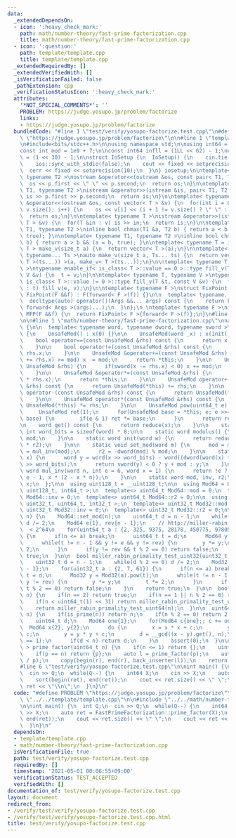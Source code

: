 ```yaml
---
data:
  _extendedDependsOn:
  - icon: ':heavy_check_mark:'
    path: math/number-theory/fast-prime-factorization.cpp
    title: math/number-theory/fast-prime-factorization.cpp
  - icon: ':question:'
    path: template/template.cpp
    title: template/template.cpp
  _extendedRequiredBy: []
  _extendedVerifiedWith: []
  _isVerificationFailed: false
  _pathExtension: cpp
  _verificationStatusIcon: ':heavy_check_mark:'
  attributes:
    '*NOT_SPECIAL_COMMENTS*': ''
    PROBLEM: https://judge.yosupo.jp/problem/factorize
    links:
    - https://judge.yosupo.jp/problem/factorize
  bundledCode: "#line 1 \"test/verify/yosupo-factorize.test.cpp\"\n#define PROBLEM\
    \ \"https://judge.yosupo.jp/problem/factorize\"\n\n#line 1 \"template/template.cpp\"\
    \n#include<bits/stdc++.h>\n\nusing namespace std;\n\nusing int64 = long long;\n\
    const int mod = 1e9 + 7;\n\nconst int64 infll = (1LL << 62) - 1;\nconst int inf\
    \ = (1 << 30) - 1;\n\nstruct IoSetup {\n  IoSetup() {\n    cin.tie(nullptr);\n\
    \    ios::sync_with_stdio(false);\n    cout << fixed << setprecision(10);\n  \
    \  cerr << fixed << setprecision(10);\n  }\n} iosetup;\n\ntemplate< typename T1,\
    \ typename T2 >\nostream &operator<<(ostream &os, const pair< T1, T2 >& p) {\n\
    \  os << p.first << \" \" << p.second;\n  return os;\n}\n\ntemplate< typename\
    \ T1, typename T2 >\nistream &operator>>(istream &is, pair< T1, T2 > &p) {\n \
    \ is >> p.first >> p.second;\n  return is;\n}\n\ntemplate< typename T >\nostream\
    \ &operator<<(ostream &os, const vector< T > &v) {\n  for(int i = 0; i < (int)\
    \ v.size(); i++) {\n    os << v[i] << (i + 1 != v.size() ? \" \" : \"\");\n  }\n\
    \  return os;\n}\n\ntemplate< typename T >\nistream &operator>>(istream &is, vector<\
    \ T > &v) {\n  for(T &in : v) is >> in;\n  return is;\n}\n\ntemplate< typename\
    \ T1, typename T2 >\ninline bool chmax(T1 &a, T2 b) { return a < b && (a = b,\
    \ true); }\n\ntemplate< typename T1, typename T2 >\ninline bool chmin(T1 &a, T2\
    \ b) { return a > b && (a = b, true); }\n\ntemplate< typename T = int64 >\nvector<\
    \ T > make_v(size_t a) {\n  return vector< T >(a);\n}\n\ntemplate< typename T,\
    \ typename... Ts >\nauto make_v(size_t a, Ts... ts) {\n  return vector< decltype(make_v<\
    \ T >(ts...)) >(a, make_v< T >(ts...));\n}\n\ntemplate< typename T, typename V\
    \ >\ntypename enable_if< is_class< T >::value == 0 >::type fill_v(T &t, const\
    \ V &v) {\n  t = v;\n}\n\ntemplate< typename T, typename V >\ntypename enable_if<\
    \ is_class< T >::value != 0 >::type fill_v(T &t, const V &v) {\n  for(auto &e\
    \ : t) fill_v(e, v);\n}\n\ntemplate< typename F >\nstruct FixPoint : F {\n  explicit\
    \ FixPoint(F &&f) : F(forward< F >(f)) {}\n\n  template< typename... Args >\n\
    \  decltype(auto) operator()(Args &&... args) const {\n    return F::operator()(*this,\
    \ forward< Args >(args)...);\n  }\n};\n \ntemplate< typename F >\ninline decltype(auto)\
    \ MFP(F &&f) {\n  return FixPoint< F >{forward< F >(f)};\n}\n#line 4 \"test/verify/yosupo-factorize.test.cpp\"\
    \n\n#line 1 \"math/number-theory/fast-prime-factorization.cpp\"\nnamespace FastPrimeFactorization\
    \ {\n\n  template< typename word, typename dword, typename sword >\n  struct UnsafeMod\
    \ {\n    UnsafeMod() : x(0) {}\n\n    UnsafeMod(word _x) : x(init(_x)) {}\n\n\
    \    bool operator==(const UnsafeMod &rhs) const {\n      return x == rhs.x;\n\
    \    }\n\n    bool operator!=(const UnsafeMod &rhs) const {\n      return x !=\
    \ rhs.x;\n    }\n\n    UnsafeMod &operator+=(const UnsafeMod &rhs) {\n      if((x\
    \ += rhs.x) >= mod) x -= mod;\n      return *this;\n    }\n\n    UnsafeMod &operator-=(const\
    \ UnsafeMod &rhs) {\n      if(sword(x -= rhs.x) < 0) x += mod;\n      return *this;\n\
    \    }\n\n    UnsafeMod &operator*=(const UnsafeMod &rhs) {\n      x = reduce(dword(x)\
    \ * rhs.x);\n      return *this;\n    }\n\n    UnsafeMod operator+(const UnsafeMod\
    \ &rhs) const {\n      return UnsafeMod(*this) += rhs;\n    }\n\n    UnsafeMod\
    \ operator-(const UnsafeMod &rhs) const {\n      return UnsafeMod(*this) -= rhs;\n\
    \    }\n\n    UnsafeMod operator*(const UnsafeMod &rhs) const {\n      return\
    \ UnsafeMod(*this) *= rhs;\n    }\n\n    UnsafeMod pow(uint64_t e) const {\n \
    \     UnsafeMod ret(1);\n      for(UnsafeMod base = *this; e; e >>= 1, base *=\
    \ base) {\n        if(e & 1) ret *= base;\n      }\n      return ret;\n    }\n\
    \n    word get() const {\n      return reduce(x);\n    }\n\n    static constexpr\
    \ int word_bits = sizeof(word) * 8;\n\n    static word modulus() {\n      return\
    \ mod;\n    }\n\n    static word init(word w) {\n      return reduce(dword(w)\
    \ * r2);\n    }\n\n    static void set_mod(word m) {\n      mod = m;\n      inv\
    \ = mul_inv(mod);\n      r2 = -dword(mod) % mod;\n    }\n\n    static word reduce(dword\
    \ x) {\n      word y = word(x >> word_bits) - word((dword(word(x) * inv) * mod)\
    \ >> word_bits);\n      return sword(y) < 0 ? y + mod : y;\n    }\n\n    static\
    \ word mul_inv(word n, int e = 6, word x = 1) {\n      return !e ? x : mul_inv(n,\
    \ e - 1, x * (2 - x * n));\n    }\n\n    static word mod, inv, r2;\n\n    word\
    \ x;\n  };\n\n  using uint128_t = __uint128_t;\n\n  using Mod64 = UnsafeMod< uint64_t,\
    \ uint128_t, int64_t >;\n  template<> uint64_t Mod64::mod = 0;\n  template<> uint64_t\
    \ Mod64::inv = 0;\n  template<> uint64_t Mod64::r2 = 0;\n\n  using Mod32 = UnsafeMod<\
    \ uint32_t, uint64_t, int32_t >;\n  template<> uint32_t Mod32::mod = 0;\n  template<>\
    \ uint32_t Mod32::inv = 0;\n  template<> uint32_t Mod32::r2 = 0;\n\n  bool miller_rabin_primality_test_uint64(uint64_t\
    \ n) {\n    Mod64::set_mod(n);\n    uint64_t d = n - 1;\n    while(d % 2 == 0)\
    \ d /= 2;\n    Mod64 e{1}, rev{n - 1};\n    // http://miller-rabin.appspot.com/\
    \  < 2^64\n    for(uint64_t a : {2, 325, 9375, 28178, 450775, 9780504, 1795265022})\
    \ {\n      if(n <= a) break;\n      uint64_t t = d;\n      Mod64 y = Mod64(a).pow(t);\n\
    \      while(t != n - 1 && y != e && y != rev) {\n        y *= y;\n        t *=\
    \ 2;\n      }\n      if(y != rev && t % 2 == 0) return false;\n    }\n    return\
    \ true;\n  }\n\n  bool miller_rabin_primality_test_uint32(uint32_t n) {\n    Mod32::set_mod(n);\n\
    \    uint32_t d = n - 1;\n    while(d % 2 == 0) d /= 2;\n    Mod32 e{1}, rev{n\
    \ - 1};\n    for(uint32_t a : {2, 7, 61}) {\n      if(n <= a) break;\n      uint32_t\
    \ t = d;\n      Mod32 y = Mod32(a).pow(t);\n      while(t != n - 1 && y != e &&\
    \ y != rev) {\n        y *= y;\n        t *= 2;\n      }\n      if(y != rev &&\
    \ t % 2 == 0) return false;\n    }\n    return true;\n  }\n\n  bool is_prime(uint64_t\
    \ n) {\n    if(n == 2) return true;\n    if(n == 1 || n % 2 == 0) return false;\n\
    \    if(n < uint64_t(1) << 31) return miller_rabin_primality_test_uint32(n);\n\
    \    return miller_rabin_primality_test_uint64(n);\n  }\n\n  uint64_t pollard_rho(uint64_t\
    \ n) {\n    if(is_prime(n)) return n;\n    if(n % 2 == 0) return 2;\n    Mod64::set_mod(n);\n\
    \    uint64_t d;\n    Mod64 one{1};\n    for(Mod64 c{one};; c += one) {\n    \
    \  Mod64 x{2}, y{2};\n      do {\n        x = x * x + c;\n        y = y * y +\
    \ c;\n        y = y * y + c;\n        d = __gcd((x - y).get(), n);\n      } while(d\
    \ == 1);\n      if(d < n) return d;\n    }\n    assert(0);\n  }\n\n  vector< uint64_t\
    \ > prime_factor(uint64_t n) {\n    if(n <= 1) return {};\n    uint64_t p = pollard_rho(n);\n\
    \    if(p == n) return {p};\n    auto l = prime_factor(p);\n    auto r = prime_factor(n\
    \ / p);\n    copy(begin(r), end(r), back_inserter(l));\n    return l;\n  }\n};\n\
    #line 6 \"test/verify/yosupo-factorize.test.cpp\"\n\nint main() {\n  int Q;\n\
    \  cin >> Q;\n  while(Q--) {\n    int64 X;\n    cin >> X;\n    auto ret = FastPrimeFactorization::prime_factor(X);\n\
    \    sort(begin(ret), end(ret));\n    cout << ret.size() << \" \";\n    cout <<\
    \ ret << \"\\n\";\n  }\n}\n"
  code: "#define PROBLEM \"https://judge.yosupo.jp/problem/factorize\"\n\n#include\
    \ \"../../template/template.cpp\"\n\n#include \"../../math/number-theory/fast-prime-factorization.cpp\"\
    \n\nint main() {\n  int Q;\n  cin >> Q;\n  while(Q--) {\n    int64 X;\n    cin\
    \ >> X;\n    auto ret = FastPrimeFactorization::prime_factor(X);\n    sort(begin(ret),\
    \ end(ret));\n    cout << ret.size() << \" \";\n    cout << ret << \"\\n\";\n\
    \  }\n}\n"
  dependsOn:
  - template/template.cpp
  - math/number-theory/fast-prime-factorization.cpp
  isVerificationFile: true
  path: test/verify/yosupo-factorize.test.cpp
  requiredBy: []
  timestamp: '2021-05-01 00:06:55+09:00'
  verificationStatus: TEST_ACCEPTED
  verifiedWith: []
documentation_of: test/verify/yosupo-factorize.test.cpp
layout: document
redirect_from:
- /verify/test/verify/yosupo-factorize.test.cpp
- /verify/test/verify/yosupo-factorize.test.cpp.html
title: test/verify/yosupo-factorize.test.cpp
---
```


